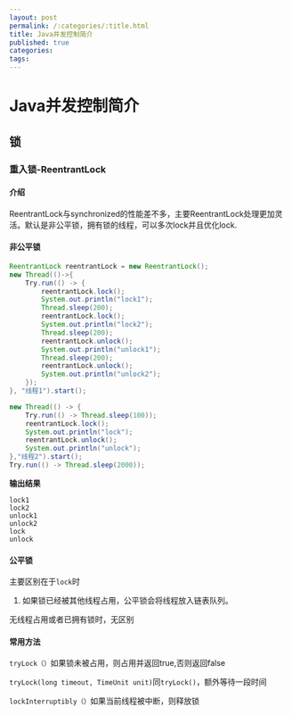 ```yaml
---
layout: post
permalink: /:categories/:title.html
title: Java并发控制简介
published: true
categories:
tags:
---
```

# Java并发控制简介

## 锁

### 重入锁-ReentrantLock

#### 介绍

ReentrantLock与synchronized的性能差不多，主要ReentrantLock处理更加灵活。默认是非公平锁，拥有锁的线程，可以多次lock并且优化lock.

#### 非公平锁

```java
ReentrantLock reentrantLock = new ReentrantLock();
new Thread(()->{
    Try.run(() -> {
        reentrantLock.lock();
        System.out.println("lock1");
        Thread.sleep(200);
        reentrantLock.lock();
        System.out.println("lock2");
        Thread.sleep(200);
        reentrantLock.unlock();
        System.out.println("unlock1");
        Thread.sleep(200);
        reentrantLock.unlock();
        System.out.println("unlock2");
    });
}, "线程1").start();

new Thread(() -> {
    Try.run(() -> Thread.sleep(100));
    reentrantLock.lock();
    System.out.println("lock");
    reentrantLock.unlock();
    System.out.println("unlock");
},"线程2").start();
Try.run(() -> Thread.sleep(2000));
```

**输出结果**

```
lock1
lock2
unlock1
unlock2
lock
unlock
```

#### 公平锁

主要区别在于`lock`时

1. 如果锁已经被其他线程占用，公平锁会将线程放入链表队列。

无线程占用或者已拥有锁时，无区别

#### 常用方法

`tryLock（）`如果锁未被占用，则占用并返回true,否则返回false

`tryLock(long timeout, TimeUnit unit)`同`tryLock()`，额外等待一段时间

`lockInterruptibly（）`如果当前线程被中断，则释放锁


